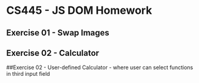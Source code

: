 # CS445 - JS DOM Homework
## Exercise 01 - Swap Images
## Exercise 02 - Calculator
##Exercise 02 - User-defined Calculator -  where user can select functions in third input field
